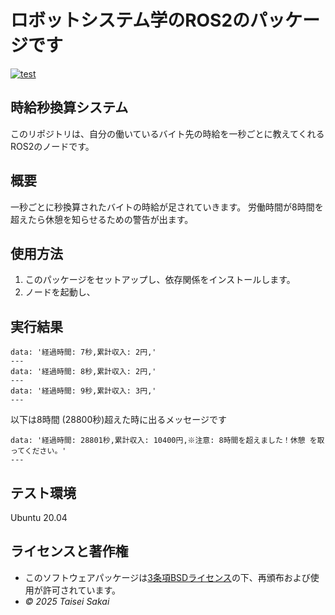 # ロボットシステム学のROS2のパッケージです
[![test](https://github.com/sakaitai/ros2mypkg/actions/workflows/test.yml/badge.svg)](https://github.com/sakaitai/ros2mypkg/actions/workflows/test.yml)

## 時給秒換算システム
このリポジトリは、自分の働いているバイト先の時給を一秒ごとに教えてくれるROS2のノードです。

## 概要
一秒ごとに秒換算されたバイトの時給が足されていきます。
労働時間が8時間を超えたら休憩を知らせるための警告が出ます。


## 使用方法
1. このパッケージをセットアップし、依存関係をインストールします。
2. ノードを起動し、

## 実行結果

```
data: '経過時間: 7秒,累計収入: 2円,'
---
data: '経過時間: 8秒,累計収入: 2円,'
---
data: '経過時間: 9秒,累計収入: 3円,'
---
```

以下は8時間 (28800秒)超えた時に出るメッセージです
  
```
data: '経過時間: 28801秒,累計収入: 10400円,※注意: 8時間を超えました！休憩 を取ってください。'
---
```

## テスト環境
Ubuntu 20.04

## ライセンスと著作権
- このソフトウェアパッケージは[3条項BSDライセンス](https://github.com/sakaitai/ros2mypkg/blob/main/LICENSE)の下、再頒布および使用が許可されています。
-  *© 2025 Taisei Sakai*
